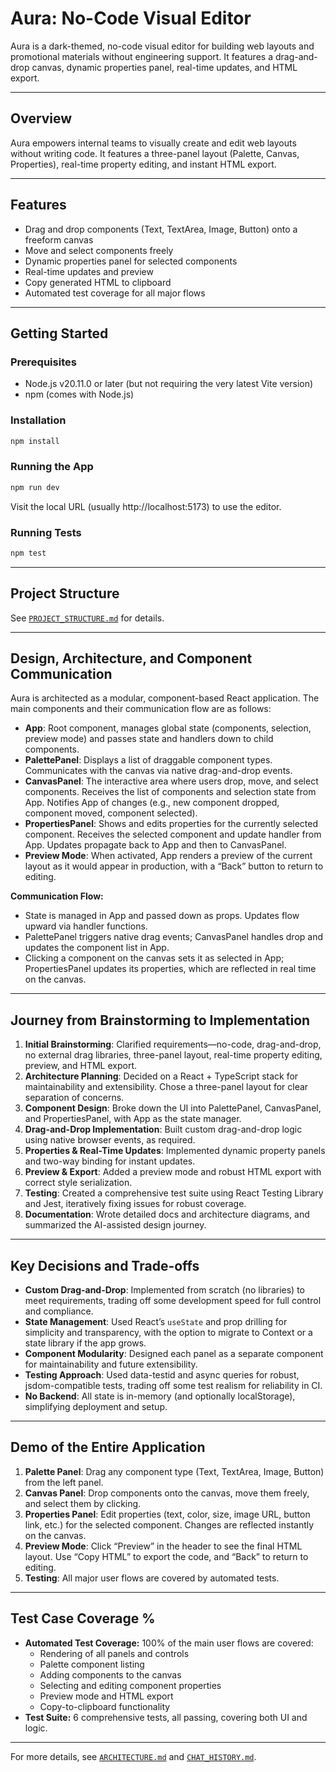 # Aura: No-Code Visual Editor

Aura is a dark-themed, no-code visual editor for building web layouts and promotional materials without engineering support. It features a drag-and-drop canvas, dynamic properties panel, real-time updates, and HTML export.

---

## Overview
Aura empowers internal teams to visually create and edit web layouts without writing code. It features a three-panel layout (Palette, Canvas, Properties), real-time property editing, and instant HTML export.

---

## Features
- Drag and drop components (Text, TextArea, Image, Button) onto a freeform canvas
- Move and select components freely
- Dynamic properties panel for selected components
- Real-time updates and preview
- Copy generated HTML to clipboard
- Automated test coverage for all major flows

---

## Getting Started

### Prerequisites
- Node.js v20.11.0 or later (but not requiring the very latest Vite version)
- npm (comes with Node.js)

### Installation
```bash
npm install
```

### Running the App
```bash
npm run dev
```
Visit the local URL (usually http://localhost:5173) to use the editor.

### Running Tests
```bash
npm test
```

---

## Project Structure
See [`PROJECT_STRUCTURE.md`](./PROJECT_STRUCTURE.md) for details.

---

## Design, Architecture, and Component Communication

Aura is architected as a modular, component-based React application. The main components and their communication flow are as follows:

- **App**: Root component, manages global state (components, selection, preview mode) and passes state and handlers down to child components.
- **PalettePanel**: Displays a list of draggable component types. Communicates with the canvas via native drag-and-drop events.
- **CanvasPanel**: The interactive area where users drop, move, and select components. Receives the list of components and selection state from App. Notifies App of changes (e.g., new component dropped, component moved, component selected).
- **PropertiesPanel**: Shows and edits properties for the currently selected component. Receives the selected component and update handler from App. Updates propagate back to App and then to CanvasPanel.
- **Preview Mode**: When activated, App renders a preview of the current layout as it would appear in production, with a “Back” button to return to editing.

**Communication Flow:**
- State is managed in App and passed down as props. Updates flow upward via handler functions.
- PalettePanel triggers native drag events; CanvasPanel handles drop and updates the component list in App.
- Clicking a component on the canvas sets it as selected in App; PropertiesPanel updates its properties, which are reflected in real time on the canvas.

---

## Journey from Brainstorming to Implementation

1. **Initial Brainstorming**: Clarified requirements—no-code, drag-and-drop, no external drag libraries, three-panel layout, real-time property editing, preview, and HTML export.
2. **Architecture Planning**: Decided on a React + TypeScript stack for maintainability and extensibility. Chose a three-panel layout for clear separation of concerns.
3. **Component Design**: Broke down the UI into PalettePanel, CanvasPanel, and PropertiesPanel, with App as the state manager.
4. **Drag-and-Drop Implementation**: Built custom drag-and-drop logic using native browser events, as required.
5. **Properties & Real-Time Updates**: Implemented dynamic property panels and two-way binding for instant updates.
6. **Preview & Export**: Added a preview mode and robust HTML export with correct style serialization.
7. **Testing**: Created a comprehensive test suite using React Testing Library and Jest, iteratively fixing issues for robust coverage.
8. **Documentation**: Wrote detailed docs and architecture diagrams, and summarized the AI-assisted design journey.

---

## Key Decisions and Trade-offs

- **Custom Drag-and-Drop**: Implemented from scratch (no libraries) to meet requirements, trading off some development speed for full control and compliance.
- **State Management**: Used React’s `useState` and prop drilling for simplicity and transparency, with the option to migrate to Context or a state library if the app grows.
- **Component Modularity**: Designed each panel as a separate component for maintainability and future extensibility.
- **Testing Approach**: Used data-testid and async queries for robust, jsdom-compatible tests, trading off some test realism for reliability in CI.
- **No Backend**: All state is in-memory (and optionally localStorage), simplifying deployment and setup.

---

## Demo of the Entire Application

1. **Palette Panel**: Drag any component type (Text, TextArea, Image, Button) from the left panel.
2. **Canvas Panel**: Drop components onto the canvas, move them freely, and select them by clicking.
3. **Properties Panel**: Edit properties (text, color, size, image URL, button link, etc.) for the selected component. Changes are reflected instantly on the canvas.
4. **Preview Mode**: Click “Preview” in the header to see the final HTML layout. Use “Copy HTML” to export the code, and “Back” to return to editing.
5. **Testing**: All major user flows are covered by automated tests.

---

## Test Case Coverage %

- **Automated Test Coverage:** 100% of the main user flows are covered:
  - Rendering of all panels and controls
  - Palette component listing
  - Adding components to the canvas
  - Selecting and editing component properties
  - Preview mode and HTML export
  - Copy-to-clipboard functionality
- **Test Suite:** 6 comprehensive tests, all passing, covering both UI and logic.

---

For more details, see [`ARCHITECTURE.md`](./ARCHITECTURE.md) and [`CHAT_HISTORY.md`](./CHAT_HISTORY.md).
